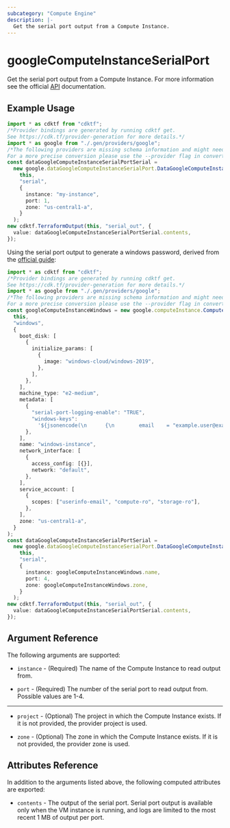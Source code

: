 ```yaml
---
subcategory: "Compute Engine"
description: |-
  Get the serial port output from a Compute Instance.
---
```


# googleComputeInstanceSerialPort

Get the serial port output from a Compute Instance. For more information see
the official [API](https://cloud.google.com/compute/docs/instances/viewing-serial-port-output) documentation.

## Example Usage

```typescript
import * as cdktf from "cdktf";
/*Provider bindings are generated by running cdktf get.
See https://cdk.tf/provider-generation for more details.*/
import * as google from "./.gen/providers/google";
/*The following providers are missing schema information and might need manual adjustments to synthesize correctly: google.
For a more precise conversion please use the --provider flag in convert.*/
const dataGoogleComputeInstanceSerialPortSerial =
  new google.dataGoogleComputeInstanceSerialPort.DataGoogleComputeInstanceSerialPort(
    this,
    "serial",
    {
      instance: "my-instance",
      port: 1,
      zone: "us-central1-a",
    }
  );
new cdktf.TerraformOutput(this, "serial_out", {
  value: dataGoogleComputeInstanceSerialPortSerial.contents,
});

```

Using the serial port output to generate a windows password, derived from the [official guide](https://cloud.google.com/compute/docs/instances/windows/automate-pw-generation):

```typescript
import * as cdktf from "cdktf";
/*Provider bindings are generated by running cdktf get.
See https://cdk.tf/provider-generation for more details.*/
import * as google from "./.gen/providers/google";
/*The following providers are missing schema information and might need manual adjustments to synthesize correctly: google.
For a more precise conversion please use the --provider flag in convert.*/
const googleComputeInstanceWindows = new google.computeInstance.ComputeInstance(
  this,
  "windows",
  {
    boot_disk: [
      {
        initialize_params: [
          {
            image: "windows-cloud/windows-2019",
          },
        ],
      },
    ],
    machine_type: "e2-medium",
    metadata: [
      {
        "serial-port-logging-enable": "TRUE",
        "windows-keys":
          '${jsonencode(\n      {\n        email    = "example.user@example.com"\n        expireOn = "2020-04-14T01:37:19Z"\n        exponent = "AQAB"\n        modulus  = "wgsquN4IBNPqIUnu+h/5Za1kujb2YRhX1vCQVQAkBwnWigcCqOBVfRa5JoZfx6KIvEXjWqa77jPvlsxM4WPqnDIM2qiK36up3SKkYwFjff6F2ni/ry8vrwXCX3sGZ1hbIHlK0O012HpA3ISeEswVZmX2X67naOvJXfY5v0hGPWqCADao+xVxrmxsZD4IWnKl1UaZzI5lhAzr8fw6utHwx1EZ/MSgsEki6tujcZfN+GUDRnmJGQSnPTXmsf7Q4DKreTZk49cuyB3prV91S0x3DYjCUpSXrkVy1Ha5XicGD/q+ystuFsJnrrhbNXJbpSjM6sjo/aduAkZJl4FmOt0R7Q=="\n        userName = "example-user"\n      }\n    )}',
      },
    ],
    name: "windows-instance",
    network_interface: [
      {
        access_config: [{}],
        network: "default",
      },
    ],
    service_account: [
      {
        scopes: ["userinfo-email", "compute-ro", "storage-ro"],
      },
    ],
    zone: "us-central1-a",
  }
);
const dataGoogleComputeInstanceSerialPortSerial =
  new google.dataGoogleComputeInstanceSerialPort.DataGoogleComputeInstanceSerialPort(
    this,
    "serial",
    {
      instance: googleComputeInstanceWindows.name,
      port: 4,
      zone: googleComputeInstanceWindows.zone,
    }
  );
new cdktf.TerraformOutput(this, "serial_out", {
  value: dataGoogleComputeInstanceSerialPortSerial.contents,
});

```

## Argument Reference

The following arguments are supported:

*   `instance` - (Required) The name of the Compute Instance to read output from.

*   `port` - (Required) The number of the serial port to read output from. Possible values are 1-4.

***

*   `project` - (Optional) The project in which the Compute Instance exists. If it
    is not provided, the provider project is used.

*   `zone` - (Optional) The zone in which the Compute Instance exists.
    If it is not provided, the provider zone is used.

## Attributes Reference

In addition to the arguments listed above, the following computed attributes are
exported:

* `contents` - The output of the serial port. Serial port output is available only when the VM instance is running, and logs are limited to the most recent 1 MB of output per port.
